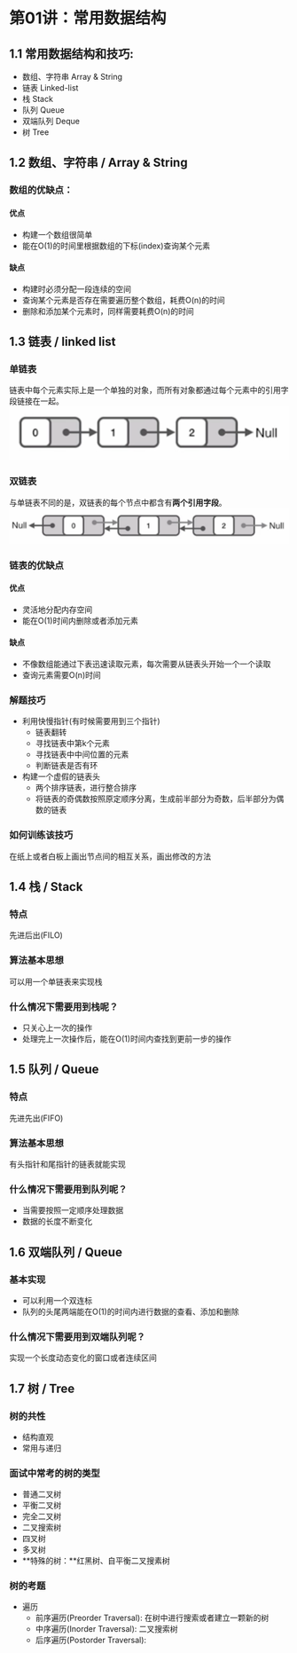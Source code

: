 # 第01讲：常用数据结构

##  1.1 常用数据结构和技巧:
- 数组、字符串 Array & String
- 链表 Linked-list
- 栈 Stack
- 队列 Queue
- 双端队列 Deque
- 树 Tree

## 1.2 数组、字符串 / Array & String
### 数组的优缺点：
#### 优点
- 构建一个数组很简单
- 能在O(1)的时间里根据数组的下标(index)查询某个元素

#### 缺点
- 构建时必须分配一段连续的空间
- 查询某个元素是否存在需要遍历整个数组，耗费O(n)的时间
- 删除和添加某个元素时，同样需要耗费O(n)的时间

## 1.3 链表 / linked list
### 单链表
链表中每个元素实际上是一个单独的对象，而所有对象都通过每个元素中的引用字段链接在一起。
![single linked list](pics/single_linked_list.png)

### 双链表
与单链表不同的是，双链表的每个节点中都含有**两个引用字段**。
![double linked list](pics/double_linked_list.png)

### 链表的优缺点
#### 优点
- 灵活地分配内存空间
- 能在O(1)时间内删除或者添加元素

#### 缺点
- 不像数组能通过下表迅速读取元素，每次需要从链表头开始一个一个读取
- 查询元素需要O(n)时间

### 解题技巧
- 利用快慢指针(有时候需要用到三个指针)
   - 链表翻转
   - 寻找链表中第k个元素
   - 寻找链表中中间位置的元素
   - 判断链表是否有环
- 构建一个虚假的链表头
   - 两个排序链表，进行整合排序
   - 将链表的奇偶数按照原定顺序分离，生成前半部分为奇数，后半部分为偶数的链表

### 如何训练该技巧
在纸上或者白板上画出节点间的相互关系，画出修改的方法

## 1.4 栈 / Stack
### 特点
先进后出(FILO)

### 算法基本思想
可以用一个单链表来实现栈

### 什么情况下需要用到栈呢？
- 只关心上一次的操作
- 处理完上一次操作后，能在O(1)时间内查找到更前一步的操作

## 1.5 队列 / Queue
### 特点
先进先出(FIFO)

### 算法基本思想
有头指针和尾指针的链表就能实现

### 什么情况下需要用到队列呢？
- 当需要按照一定顺序处理数据
- 数据的长度不断变化

## 1.6 双端队列 / Queue
### 基本实现
- 可以利用一个双连标
- 队列的头尾两端能在O(1)的时间内进行数据的查看、添加和删除

### 什么情况下需要用到双端队列呢？
实现一个长度动态变化的窗口或者连续区间

## 1.7 树 / Tree
### 树的共性
- 结构直观
- 常用与递归

### 面试中常考的树的类型
- 普通二叉树
- 平衡二叉树
- 完全二叉树
- 二叉搜索树
- 四叉树
- 多叉树
- **特殊的树：**红黑树、自平衡二叉搜素树

### 树的考题
- 遍历
   - 前序遍历(Preorder Traversal): 在树中进行搜索或者建立一颗新的树
   - 中序遍历(Inorder Traversal): 二叉搜索树
   - 后序遍历(Postorder Traversal): 
